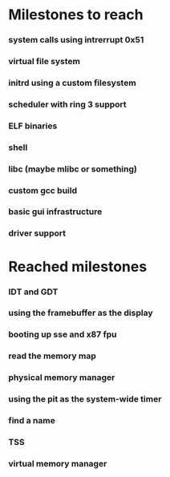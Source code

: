 # Milestones to reach
### system calls using intrerrupt 0x51
### virtual file system
### initrd using a custom filesystem
### scheduler with ring 3 support
### ELF binaries
### shell
### libc (maybe mlibc or something)
### custom gcc build
### basic gui infrastructure
### driver support

# Reached milestones
### IDT and GDT
### using the framebuffer as the display
### booting up sse and x87 fpu
### read the memory map
### physical memory manager
### using the pit as the system-wide timer
### find a name
### TSS
### virtual memory manager